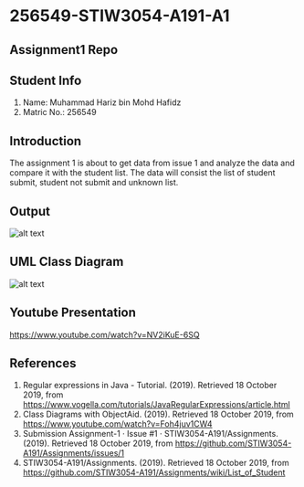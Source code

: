 # 256549-STIW3054-A191-A1
## Assignment1 Repo
## Student Info
1. Name: Muhammad Hariz bin Mohd Hafidz
2. Matric No.: 256549

## Introduction
  The assignment 1 is about to get data from issue 1 and analyze the data and compare it with the student list. The data will consist the list of student submit, student not submit and unknown list.

## Output
![alt text](http://githubbers.com/backups/haris/real_time_programming/Asg1/Output.png)

## UML Class Diagram
![alt text](http://githubbers.com/backups/haris/real_time_programming/Asg1/UML%20Diagram.png)

## Youtube Presentation
https://www.youtube.com/watch?v=NV2iKuE-6SQ

## References
1. Regular expressions in Java - Tutorial. (2019). Retrieved 18 October 2019, from https://www.vogella.com/tutorials/JavaRegularExpressions/article.html  
2. Class Diagrams with ObjectAid. (2019). Retrieved 18 October 2019, from https://www.youtube.com/watch?v=Foh4juv1CW4
3. Submission Assignment-1 · Issue #1 · STIW3054-A191/Assignments. (2019). Retrieved 18 October 2019, from https://github.com/STIW3054-A191/Assignments/issues/1
4. STIW3054-A191/Assignments. (2019). Retrieved 18 October 2019, from https://github.com/STIW3054-A191/Assignments/wiki/List_of_Student 
